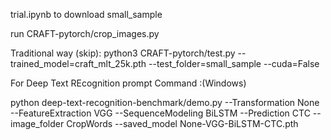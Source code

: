 trial.ipynb to download small_sample

run CRAFT-pytorch/crop_images.py

Traditional way (skip):
python3 CRAFT-pytorch/test.py --trained_model=craft_mlt_25k.pth --test_folder=small_sample --cuda=False

For Deep Text REcognition prompt Command :(Windows)

python deep-text-recognition-benchmark/demo.py --Transformation None --FeatureExtraction VGG --SequenceModeling BiLSTM --Prediction CTC --image_folder CropWords --saved_model None-VGG-BiLSTM-CTC.pth